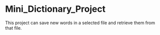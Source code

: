 # Mini_Dictionary_Project
This project can save new words in a selected file and retrieve them from that file.
